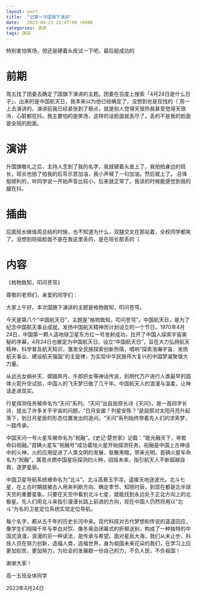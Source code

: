 ```yaml
---
layout: post
title:  "记第一次国旗下演讲"
date:   2023-04-21 22:47:00 +0800
categories: 演讲
tags: 演讲
---
```

特别害怕笑场，但还是硬着头皮试一下吧，最后挺成功的

# 前期
周五找了团委去确定了国旗下演讲的主题。团委在百度上搜索「4月24日是什么日子」，出来的是中国航天日，我本来以为他已经确定了，没想到也是现找的（
周一上去演讲的，演讲前我已经紧张到了极点，就是别人觉得天很热我甚至觉得天很冷，心脏都在抖。我主要怕的是笑场，这样的话脸面就丢尽了，丢的不是我的脸面是全班的脸面。

# 演讲
升国旗敬礼之后，主持人念到了我的名字，我就硬着头皮上了。我拍拍身边的班长，班长也拍了拍我的后背示意加油，我小声喊了一句加油，然后就上了。
总体挺顺利的，听同学说一开始声音比较小，后来就正常了。我读的时候能感觉到我的腿在抖。

# 插曲
后面班长做值周总结的时候，也不知道为什么，双腿交叉在那站着，全校同学都笑了。没想到班级脸面不是在我这里丢的，是在班长那丢的（

# 内容
《格物致知，叩问苍穹》

尊敬的老师们，亲爱的同学们：

大家上午好。本次国旗下演讲的主题是格物致知，叩问苍穹。

今天是第八个“中国航天日”，主题是“格物致知，叩问苍穹”。中国航天日，是为了纪念中国航天事业成就，发扬中国航天精神而计划设立的一个节日。1970年4月24日，中国第一颗人造地球卫星东方红一号发射成功，拉开了中国人探索宇宙奥秘的序幕，4月24日也被定为中国航天日。设立“中国航天日”，旨在大力弘扬航天精神，科学普及航天知识，激发全民族探索创新热情，唱响“探索浩瀚宇宙、发扬航天事业、建设航天强国”的主旋律，为实现中华民族伟大复兴的中国梦凝聚强大力量。

从远古女娲补天、嫦娥奔月、牛郎织女等神话传说，到明代万户进行人类最早的固体火箭升空试验，中国人的飞天梦已做了几千年。中国航天人的浪漫与温柔，让神话走进现实。

行星探测任务被命名为“天问”系列。“天问”出自屈原长诗《天问》，是一首四字长诗，提出了许多关乎宇宙的问题。“日月安属？列星安陈？”是屈原对太阳月亮升起落下，到日月星辰的形态位置发出的追问。“天问”系列始终带着先人们的求索梦，一路传承。

中国天问一号火星车被命名为“祝融”。《史记·楚世家》记载：“能光融天下，帝喾命曰祝融。”首辆火星车“祝融号”成功着陆火星开始探测任务。祝融是中国上古神话中的火神，火的应用促进了人类文明的发展，驱散黑暗，带来光明。首辆火星车命名为“祝融”，寓意点燃中国星际探测的火种，招摇未来，指引航天人不断超越自我，逐梦星辰。

中国卫星导航系统被命名为“北斗”。北斗高悬玉宇凉，遥接天地送波光。北斗七星，在上古时期就被古人用来判断方向、确定季节、知晓时辰，到现在都是北半球天空的重要星象。只要在天空中看到北斗七星，就能找到永远处于正北方向上的北极星。先人们用北斗来指引漫漫长路上前进的方向，现在中国人仍然将用以“北斗”为名的卫星定位系统实现定位导航。

每个名字，都从五千年的历史长河中来。现代科技对古代梦想和传说的遥遥回应，像学生们相隔千年与李白对饮、像冬奥会闭幕式的折柳送别，构成了一种独特的中国式浪漫。浪漫的另一种读法，是传承与希望。面对星辰大海，我们从未止步。科技人员在努力创新，造福人类，造福世界，身为祖国未来花朵的我们，在学习上应更加刻苦，更加努力，为社会的发展献一份自己的力，不负人民，不负祖国！

谢谢大家！

高一五班全体同学

2023年4月24日